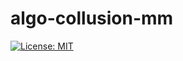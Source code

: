 # algo-collusion-mm

[![License: MIT](https://img.shields.io/badge/License-MIT-yellow.svg)](https://opensource.org/licenses/MIT)
